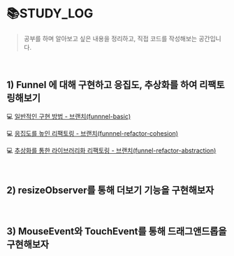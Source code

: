 # 📚STUDY_LOG

> 공부를 하며 알아보고 싶은 내용을 정리하고, 직접 코드를 작성해보는 공간입니다.
<br/>

## 1) Funnel 에 대해 구현하고 응집도, 추상화를 하여 리팩토링해보기

💻 [일반적인 구현 방법 - 브랜치(funnnel-basic)](https://github.com/yesoryeseul/STUDY_LOG/tree/funnel-basic)

💻 [응집도를 높인 리팩토링 - 브랜치(funnnel-refactor-cohesion)](https://github.com/yesoryeseul/STUDY_LOG/tree/funnel-refactor-cohesion)

💻 [추상화를 통한 라이브러리화 리팩토링 - 브랜치(funnel-refactor-abstraction)](https://github.com/yesoryeseul/STUDY_LOG/tree/funnel-refactor-abstraction)

<br />

## 2) resizeObserver를 통해 더보기 기능을 구현해보자

<br />

## 3) MouseEvent와 TouchEvent를 통해 드래그앤드롭을 구현해보자
